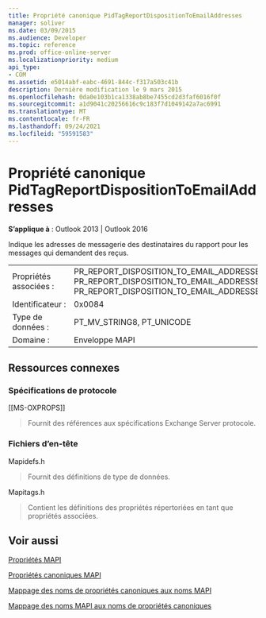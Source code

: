 ```yaml
---
title: Propriété canonique PidTagReportDispositionToEmailAddresses
manager: soliver
ms.date: 03/09/2015
ms.audience: Developer
ms.topic: reference
ms.prod: office-online-server
ms.localizationpriority: medium
api_type:
- COM
ms.assetid: e5014abf-eabc-4691-844c-f317a503c41b
description: Dernière modification le 9 mars 2015
ms.openlocfilehash: 0da0e103b1ca1338ab8be7455cd2d3faf6016f0f
ms.sourcegitcommit: a1d9041c20256616c9c183f7d1049142a7ac6991
ms.translationtype: MT
ms.contentlocale: fr-FR
ms.lasthandoff: 09/24/2021
ms.locfileid: "59591583"
---
```

# <a name="pidtagreportdispositiontoemailaddresses-canonical-property"></a>Propriété canonique PidTagReportDispositionToEmailAddresses

  
  
**S’applique à** : Outlook 2013 | Outlook 2016 
  
Indique les adresses de messagerie des destinataires du rapport pour les messages qui demandent des reçus.
  
|||
|:-----|:-----|
|Propriétés associées :  <br/> |PR_REPORT_DISPOSITION_TO_EMAIL_ADDRESSES, PR_REPORT_DISPOSITION_TO_EMAIL_ADDRESSES_A, PR_REPORT_DISPOSITION_TO_EMAIL_ADDRESSES_W  <br/> |
|Identificateur :  <br/> |0x0084  <br/> |
|Type de données :  <br/> |PT_MV_STRING8, PT_UNICODE  <br/> |
|Domaine :  <br/> |Enveloppe MAPI  <br/> |
   
## <a name="related-resources"></a>Ressources connexes

### <a name="protocol-specifications"></a>Spécifications de protocole

[[MS-OXPROPS]] 
  
> Fournit des références aux spécifications Exchange Server protocole.
    
### <a name="header-files"></a>Fichiers d’en-tête

Mapidefs.h
  
> Fournit des définitions de type de données.
    
Mapitags.h
  
> Contient les définitions des propriétés répertoriées en tant que propriétés associées.
    
## <a name="see-also"></a>Voir aussi



[Propriétés MAPI](mapi-properties.md)
  
[Propriétés canoniques MAPI](mapi-canonical-properties.md)
  
[Mappage des noms de propriétés canoniques aux noms MAPI](mapping-canonical-property-names-to-mapi-names.md)
  
[Mappage des noms MAPI aux noms de propriétés canoniques](mapping-mapi-names-to-canonical-property-names.md)

